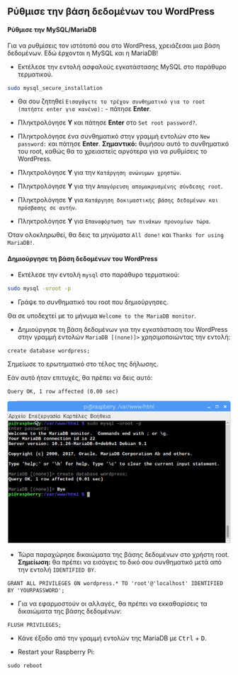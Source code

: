 ## Ρύθμισε την βάση δεδομένων του WordPress

#### Ρύθμισε την MySQL/MariaDB

Για να ρυθμίσεις τον ιστότοπό σου στο WordPress, χρειάζεσαι μια βάση δεδομένων. Εδώ έρχονται η MySQL και η MariaDB!

+ Εκτέλεσε την εντολή ασφαλούς εγκατάστασης MySQL στο παράθυρο τερματικού.

```bash
sudo mysql_secure_installation
```

+ Θα σου ζητηθεί `Εισαγάγετε το τρέχον συνθηματικό για το root (πατήστε enter για κανένα):` - πάτησε **Enter**.

+ Πληκτρολόγησε **Y** και πάτησε **Enter** στο `Set root password?`.

+ Πληκτρολόγησε ένα συνθηματικό στην γραμμή εντολών στο `New password:` και πάτησε **Enter**. **Σημαντικό:** θυμήσου αυτό το συνθηματικό του root, καθώς θα το χρειαστείς αργότερα για να ρυθμίσεις το WordPress.

+ Πληκτρολόγησε **Y** για την `Κατάργηση ανώνυμων χρηστών`.

+ Πληκτρολόγησε **Y** για την `Απαγόρευση απομακρυσμένης σύνδεσης root`.

+ Πληκτρολόγησε **Y** για `Κατάργηση δοκιμαστικής βάσης δεδομένων και πρόσβασης σε αυτήν`.

+ Πληκτρολόγησε **Y** για `Επαναφόρτωση των πινάκων προνομίων τώρα`.

Όταν ολοκληρωθεί, θα δεις τα μηνύματα `All done!` και `Thanks for using MariaDB!`.

#### Δημιούργησε τη βάση δεδομένων του WordPress

+ Εκτέλεσε την εντολή `mysql` στο παράθυρο τερματικού:

```bash 
sudo mysql -uroot -p
```

+ Γράψε το συνθηματικό του root που δημιούργησες.

Θα σε υποδεχτεί με το μήνυμα `Welcome to the MariaDB monitor`.

+ Δημιούργησε τη βάση δεδομένων για την εγκατάσταση του WordPress στην γραμμή εντολών `MariaDB [(none)]>` χρησιμοποιώντας την εντολή:

```
create database wordpress;
```

  Σημείωσε το ερωτηματικό στο τέλος της δήλωσης.

Εάν αυτό ήταν επιτυχές, θα πρέπει να δεις αυτό:

```
Query OK, 1 row affected (0.00 sec)
```

![δημιουργία βάσης δεδομένων](images/create-database.png)

+ Τώρα παραχώρησε δικαιώματα της βάσης δεδομένων στο χρήστη root. **Σημείωση:** θα πρέπει να εισάγεις το δικό σου συνθηματικό μετά από την εντολή `IDENTIFIED BY`.

```
GRANT ALL PRIVILEGES ON wordpress.* TO 'root'@'localhost' IDENTIFIED BY 'YOURPASSWORD';
```

+ Για να εφαρμοστούν οι αλλαγές, θα πρέπει να εκκαθαρίσεις τα δικαιώματα της βάσης δεδομένων:

```
FLUSH PRIVILEGES;
```

+ Κάνε έξοδο από την γραμμή εντολών της MariaDB με <kbd>Ctrl</kbd> + <kbd>D</kbd>.

+ Restart your Raspberry Pi:

```
sudo reboot
```
